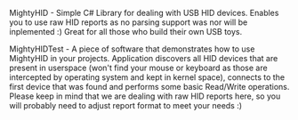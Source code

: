 MightyHID - Simple C# Library for dealing with USB HID devices. Enables you to use raw HID reports as no parsing support was nor will be inplemented :) Great for all those who build their own USB toys.

MightyHIDTest - A piece of software that demonstrates how to use MightyHID in your projects. Application discovers all HID devices that are present in userspace (won't find your mouse or keyboard as those are intercepted by operating system and kept in kernel space), connects to the first device that was found and performs some basic Read/Write operations. Please keep in mind that we are dealing with raw HID reports here, so you will probably need to adjust report format to meet your needs :)